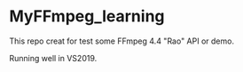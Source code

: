 # MyFFmpeg_learning

This repo creat for test some FFmpeg 4.4 "Rao" API or demo.

Running well in VS2019.
